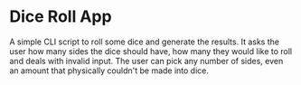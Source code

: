 # Dice Roll App
A simple CLI script to roll some dice and generate the results. It asks the user how many sides the dice should have, how many they would like to roll and deals with invalid input. The user can pick any number of sides, even an amount that physically couldn't be made into dice.